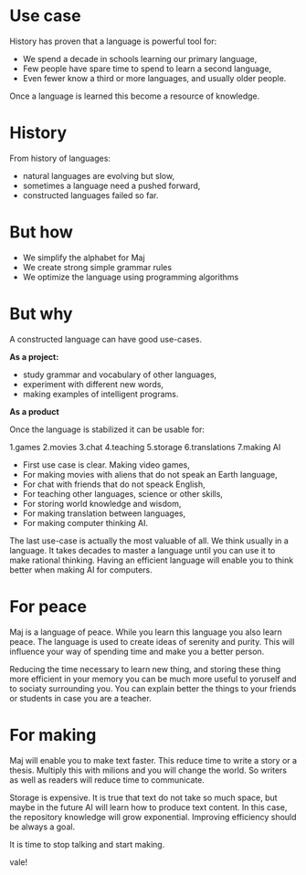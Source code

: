 # Use case


History has proven that a language is powerful tool for: 

* We spend a decade in schools learning our primary language,
* Few people have spare time to spend to learn a second language,
* Even fewer know a third or more languages, and usually older people.

Once a language is learned this become a resource of knowledge.

# History

From history of languages:

* natural languages are evolving but slow,
* sometimes a language need a pushed forward,
* constructed languages failed so far.

# But how

* We simplify the alphabet for Maj
* We create strong simple grammar rules
* We optimize the language using programming algorithms

# But why

A constructed language can have good use-cases.

**As a project:**

* study grammar and vocabulary of other languages,
* experiment with different new words,
* making examples of intelligent programs.

**As a product**

Once the language is stabilized it can be usable for:

1.games 
2.movies
3.chat
4.teaching
5.storage
6.translations
7.making AI

* First use case is clear. Making video games,
* For making movies with aliens that do not speak an Earth language,
* For chat with friends that do not speack English,
* For teaching other languages, science or other skills,
* For storing world knowledge and wisdom,
* For making translation between languages,
* For making computer thinking AI.

The last use-case is actually the most valuable of all. We think usually in a language. It takes decades to master a language until you can use it to make rational thinking. Having an efficient language will enable you to think better when making AI for computers.

# For peace

Maj is a language of peace. While you learn this language you also learn peace. The language is used to create ideas of serenity and purity. This will influence your way of spending time and make you a better person.

Reducing the time necessary to learn new thing, and storing these thing more efficient in your memory you can be much more useful to yoruself and to sociaty surrounding you. You can explain better the things to your friends or students in case you are a teacher.

# For making

Maj will enable you to make text faster. This reduce time to write a story or a thesis. Multiply this with milions and you will change the world. So writers as well as readers will reduce time to communicate.

Storage is expensive. It is true that text do not take so much space, but maybe in the future AI will learn how to produce text content. In this case, the repository knowledge will grow exponential. Improving efficiency should be always a goal.

It is time to stop talking and start making.

vale!








